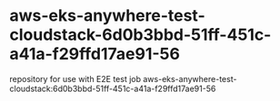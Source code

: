 # aws-eks-anywhere-test-cloudstack-6d0b3bbd-51ff-451c-a41a-f29ffd17ae91-56
repository for use with E2E test job aws-eks-anywhere-test-cloudstack:6d0b3bbd-51ff-451c-a41a-f29ffd17ae91-56
